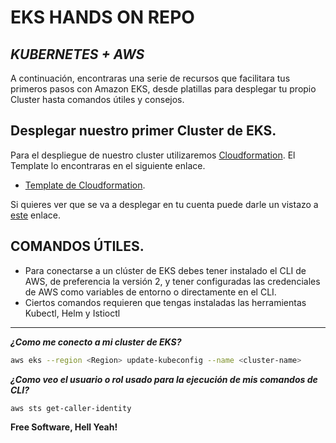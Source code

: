 # EKS HANDS ON REPO
## _KUBERNETES + AWS_

A continuación, encontraras una serie de recursos que facilitara tus primeros pasos con Amazon EKS, desde platillas para desplegar tu propio Cluster hasta comandos útiles y consejos. 

## Desplegar nuestro primer Cluster de EKS.
Para el despliegue de nuestro cluster utilizaremos [Cloudformation][df1]. El Template lo encontraras en el siguiente enlace.
- [Template de Cloudformation][df2].

Si quieres ver que se va a desplegar en tu cuenta puede darle un vistazo a [este][df3] enlace.


## COMANDOS ÚTILES.
- Para conectarse a un clúster de EKS debes tener instalado el CLI de AWS, de preferencia la versión 2, y tener configuradas las credenciales de AWS como variables de entorno o directamente en el CLI.
- Ciertos comandos requieren que tengas instaladas las herramientas Kubectl, Helm y Istioctl
---

 ***¿Como me conecto a mi cluster de EKS?***
 ```sh
aws eks --region <Region> update-kubeconfig --name <cluster-name>
```
 ***¿Como veo el usuario o rol usado para la ejecución de mis comandos de CLI?***
 ```sh
aws sts get-caller-identity
```
 


**Free Software, Hell Yeah!**

   [df1]: <https://aws.amazon.com/es/cloudformation/>
   [df2]: <https://github.com/Recad/eks-hands-on/blob/master/Cloudformation/ekstemplate.yaml>
   [df3]: <https://github.com/Recad/eks-hands-on>
 